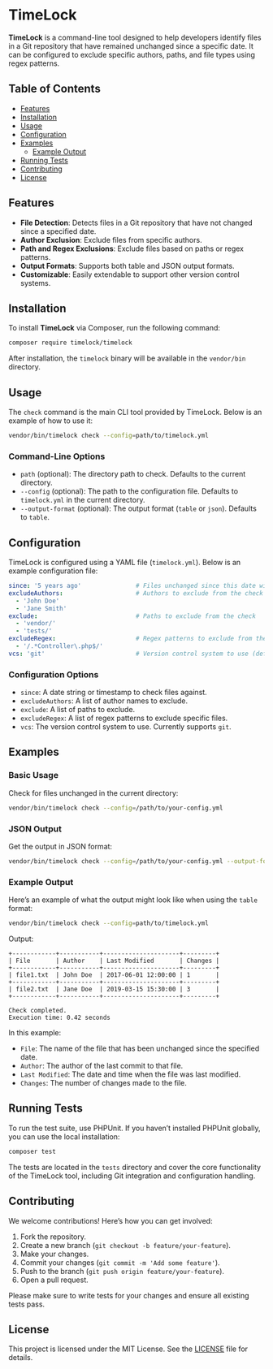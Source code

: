 # TimeLock

**TimeLock** is a command-line tool designed to help developers identify files in a Git repository that have remained unchanged since a specific date. It can be configured to exclude specific authors, paths, and file types using regex patterns.

## Table of Contents

- [Features](#features)
- [Installation](#installation)
- [Usage](#usage)
- [Configuration](#configuration)
- [Examples](#examples)
  - [Example Output](#example-output)
- [Running Tests](#running-tests)
- [Contributing](#contributing)
- [License](#license)

## Features

- **File Detection**: Detects files in a Git repository that have not changed since a specified date.
- **Author Exclusion**: Exclude files from specific authors.
- **Path and Regex Exclusions**: Exclude files based on paths or regex patterns.
- **Output Formats**: Supports both table and JSON output formats.
- **Customizable**: Easily extendable to support other version control systems.

## Installation

To install **TimeLock** via Composer, run the following command:

```bash
composer require timelock/timelock
```

After installation, the `timelock` binary will be available in the `vendor/bin` directory.

## Usage

The `check` command is the main CLI tool provided by TimeLock. Below is an example of how to use it:

```bash
vendor/bin/timelock check --config=path/to/timelock.yml
```

### Command-Line Options

- `path` (optional): The directory path to check. Defaults to the current directory.
- `--config` (optional): The path to the configuration file. Defaults to `timelock.yml` in the current directory.
- `--output-format` (optional): The output format (`table` or `json`). Defaults to `table`.

## Configuration

TimeLock is configured using a YAML file (`timelock.yml`). Below is an example configuration file:

```yaml
since: '5 years ago'               # Files unchanged since this date will be flagged
excludeAuthors:                    # Authors to exclude from the check
  - 'John Doe'
  - 'Jane Smith'
exclude:                           # Paths to exclude from the check
  - 'vendor/'
  - 'tests/'
excludeRegex:                      # Regex patterns to exclude from the check
  - '/.*Controller\.php$/'
vcs: 'git'                         # Version control system to use (default is 'git')
```

### Configuration Options

- `since`: A date string or timestamp to check files against.
- `excludeAuthors`: A list of author names to exclude.
- `exclude`: A list of paths to exclude.
- `excludeRegex`: A list of regex patterns to exclude specific files.
- `vcs`: The version control system to use. Currently supports `git`.

## Examples

### Basic Usage

Check for files unchanged in the current directory:

```bash
vendor/bin/timelock check --config=/path/to/your-config.yml
```

### JSON Output

Get the output in JSON format:

```bash
vendor/bin/timelock check --config=/path/to/your-config.yml --output-format=json
```

### Example Output

Here’s an example of what the output might look like when using the `table` format:

```bash
vendor/bin/timelock check --config=path/to/timelock.yml
```

Output:

```
+------------+-----------+---------------------+---------+
| File       | Author    | Last Modified       | Changes |
+------------+-----------+---------------------+---------+
| file1.txt  | John Doe  | 2017-06-01 12:00:00 | 1       |
+------------+-----------+---------------------+---------+
| file2.txt  | Jane Doe  | 2019-03-15 15:30:00 | 3       |
+------------+-----------+---------------------+---------+

Check completed.
Execution time: 0.42 seconds
```

In this example:

- `File`: The name of the file that has been unchanged since the specified date.
- `Author`: The author of the last commit to that file.
- `Last Modified`: The date and time when the file was last modified.
- `Changes`: The number of changes made to the file.

## Running Tests

To run the test suite, use PHPUnit. If you haven’t installed PHPUnit globally, you can use the local installation:

```bash
composer test
```

The tests are located in the `tests` directory and cover the core functionality of the TimeLock tool, including Git integration and configuration handling.

## Contributing

We welcome contributions! Here’s how you can get involved:

1. Fork the repository.
2. Create a new branch (`git checkout -b feature/your-feature`).
3. Make your changes.
4. Commit your changes (`git commit -m 'Add some feature'`).
5. Push to the branch (`git push origin feature/your-feature`).
6. Open a pull request.

Please make sure to write tests for your changes and ensure all existing tests pass.

## License

This project is licensed under the MIT License. See the [LICENSE](LICENSE) file for details.
